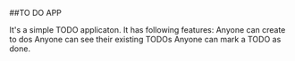 ##TO DO APP

It's a simple TODO applicaton. 
It has following features:
  Anyone can create to dos
  Anyone can see their existing TODOs
  Anyone can mark a TODO as done.